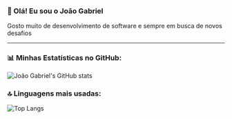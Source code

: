 ### 👋 Olá! Eu sou o João Gabriel

Gosto muito de desenvolvimento de software e sempre em busca de novos desafios

---

### 📊 Minhas Estatísticas no GitHub:

![João Gabriel's GitHub stats](https://github-readme-stats.vercel.app/api?username=Joao-Gabriel-G-Costa&show_icons=true&theme=tokyonight&include_all_commits=true&count_private=true)

### 🔝 Linguagens mais usadas:

![Top Langs](https://github-readme-stats.vercel.app/api/top-langs/?username=Joao-Gabriel-G-Costa&layout=compact&theme=tokyonight)

